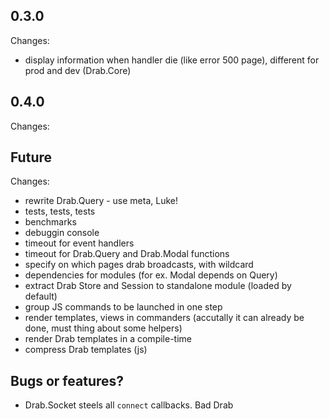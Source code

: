 ## 0.3.0
Changes:
* display information when handler die (like error 500 page), different for prod and dev (Drab.Core)

## 0.4.0
Changes:

## Future
Changes:
* rewrite Drab.Query - use meta, Luke!
* tests, tests, tests
* benchmarks
* debuggin console
* timeout for event handlers
* timeout for Drab.Query and Drab.Modal functions
* specify on which pages drab broadcasts, with wildcard
* dependencies for modules (for ex. Modal depends on Query)
* extract Drab Store and Session to standalone module (loaded by default)
* group JS commands to be launched in one step
* render templates, views in commanders (accutally it can already be done, must thing about some helpers)
* render Drab templates in a compile-time
* compress Drab templates (js)

## Bugs or features?
* Drab.Socket steels all `connect` callbacks. Bad Drab
